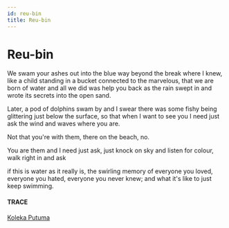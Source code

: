 ```yaml
---
id: reu-bin
title: Reu-bin
---
```


# Reu-bin

We swam your ashes out into the blue
way beyond the break where I knew,
like a child standing in a bucket
connected to the marvelous,
that we are born of water
and all we did was help you back
as the rain swept in and wrote its secrets
into the open sand.

Later, a pod of dolphins swam by and
I swear there was some fishy being
glittering just below the surface,
so that when I want to see you
I need just ask
the wind and waves where you are.

Not that you're with them, 
there on the beach, no. 

You are them 
and I need just ask,
just knock on sky 
and listen for colour,
walk right in and ask

if this is water as it really is,
the swirling memory 
of everyone you loved,
everyone you hated, 
everyone you never knew;
and what it's like to just keep swimming.


#### TRACE

[Koleka Putuma](https://www.youtube.com/watch?v=8dfq3C8GNrE "Water")